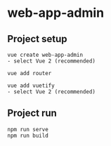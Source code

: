# web-app-admin

## Project setup
```
vue create web-app-admin
- select Vue 2 (recommended)

vue add router

vue add vuetify
- select Vue 2 (recommended)
```

## Project run
```
npm run serve
npm run build
```